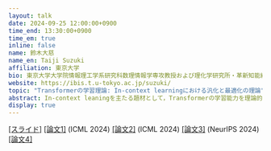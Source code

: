 ```yaml
---
layout: talk
date: 2024-09-25 12:00:00+0900
time_end: 13:30:00+0900
time_em: true
inline: false
name: 鈴木大慈
name_en: Taiji Suzuki
affiliation: 東京大学
bio: 東京大学大学院情報理工学系研究科数理情報学専攻教授および理化学研究所・革新知能統合研究センター・深層学習理論チーム・チームリーダー．深層学習を含む様々な学習機構について理論的側面から研究を進めている．より少ないデータでより精度良く学習するにはどうすればよいか．学習理論を通じて各種学習手法の性能を解明し複雑な学習過程の本質への理解を深め，さらに理論をもとに新しい機械学習手法の構築や応用への還元を行っている．また，確率的最適化などの方法論により大規模かつ複雑な機械学習問題を効率的に解く手法の開発も行っている．
website: https://ibis.t.u-tokyo.ac.jp/suzuki/
topic: "Transformerの学習理論: In-context learningにおける汎化と最適化の理論"
abstract: In-context leaningを主たる題材として，Transformerの学習能力を理論的に明らかにする最近の理論研究を紹介する．まず表現力の理論として，Transformerは非等方的滑らかさを持つ関数を近似できること，および自己回帰的データを学習できることを紹介する．同様の結果が状態空間モデルを用いても実現できることを紹介する．次に最適化理論として，非線形特徴学習の最適化が可能であることを示し，真の関数の情報指数によって計算効率が評価できることを示す．時間があれば，統計理論としてin-context learningにおいてminimax最適性を満たすことも紹介する．
display: true
---
```


[[スライド]](https://drive.google.com/file/d/1PNpFAEMSviXvXtqPiGR30tWEG_2uAuoa/view?usp=sharing) [[論文1]](https://proceedings.mlr.press/v235/sander24a.html) (ICML 2024) [[論文2]](https://proceedings.mlr.press/v235/kim24af.html) (ICML 2024) [[論文3]](https://openreview.net/forum?id=hlcmJRzuUG) (NeurIPS 2024) [[論文4]](https://arxiv.org/abs/2405.19036)
